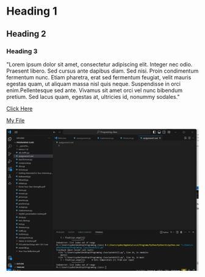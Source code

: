 # Heading 1

## Heading 2

### Heading 3


"Lorem ipsum dolor sit amet, consectetur adipiscing elit. Integer nec odio. Praesent libero. Sed cursus ante dapibus diam. Sed nisi. Proin condimentum fermentum nunc. Etiam pharetra, erat sed fermentum feugiat, velit mauris egestas quam, ut aliquam massa nisl quis neque. Suspendisse in orci enim.Pellentesque sed ante. Vivamus sit amet orci vel nunc bibendum pretium. Sed lacus quam, egestas at, ultricies id, nonummy sodales."

[Click Here](https://google.com)

[My File](./responses.txt)

![screenshot](./images/Screenshot.png)